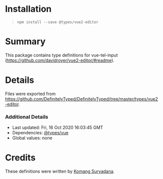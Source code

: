 # Installation
> `npm install --save @types/vue2-editor`

# Summary
This package contains type definitions for vue-tel-input (https://github.com/davidroyer/vue2-editor/#readme).

# Details
Files were exported from https://github.com/DefinitelyTyped/DefinitelyTyped/tree/master/types/vue2-editor.

### Additional Details
 * Last updated: Fri, 16 Oct 2020 16:03:45 GMT
 * Dependencies: [@types/vue](https://npmjs.com/package/@types/vue)
 * Global values: none

# Credits
These definitions were written by [Komang Suryadana](https://github.com/suryadana).
